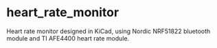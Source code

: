 # heart_rate_monitor
Heart rate monitor designed in KiCad, using Nordic NRF51822 bluetooth module and TI AFE4400 heart rate module.
